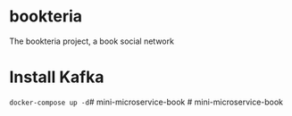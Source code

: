 # bookteria
The bookteria project, a book social network

# Install Kafka
`docker-compose up -d`#   m i n i - m i c r o s e r v i c e - b o o k  
 #   m i n i - m i c r o s e r v i c e - b o o k  
 